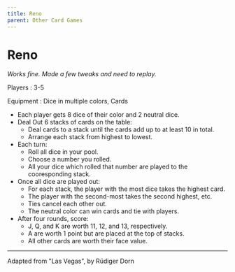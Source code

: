 ```yaml
---
title: Reno
parent: Other Card Games
---
```


# Reno

*Works fine. Made a few tweaks and need to replay.*

Players
: 3-5

Equipment
: Dice in multiple colors, Cards


- Each player gets 8 dice of their color and 2 neutral dice.
- Deal Out 6 stacks of cards on the table:
    - Deal cards to a stack until the cards add up to at least 10 in total.
    - Arrange each stack from highest to lowest.
- Each turn:
    - Roll all dice in your pool.
    - Choose a number you rolled.
    - All your dice which rolled that number are played to the cooresponding stack.
- Once all dice are played out:
    - For each stack, the player with the most dice takes the highest card.
    - The player with the second-most takes the second highest, etc.
    - Ties cancel each other out.
    - The neutral color can win cards and tie with players.
- After four rounds, score:
    - <span class="card">J</span>, <span class="card">Q</span>, and <span class="card">K</span> are worth 11, 12, and 13, respectively.
    - <span class="card">A</span> are worth 1 point but are placed at the top of stacks.
    - All other cards are worth their face value.


---

Adapted from "Las Vegas", by Rüdiger Dorn